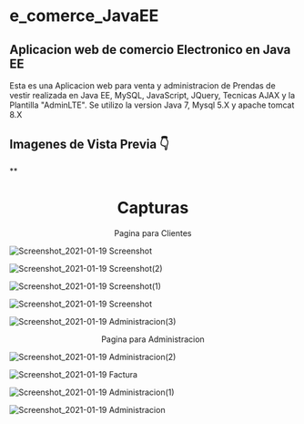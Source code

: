# e_comerce_JavaEE



## Aplicacion web de comercio Electronico en Java EE 
Esta es una Aplicacion web para venta y administracion de Prendas de vestir realizada en Java EE, MySQL,
JavaScript, JQuery, Tecnicas AJAX y la Plantilla "AdminLTE".
Se utilizo la version Java 7, Mysql 5.X y apache tomcat 8.X

## Imagenes de Vista Previa 👇


**

<h1 align="center"> Capturas</h1>
<p align="center"> Pagina para Clientes</p>


![Screenshot_2021-01-19 Screenshot](https://user-images.githubusercontent.com/56971398/105057507-ac9dc580-5a4b-11eb-9884-0c2b41c173f6.png)

![Screenshot_2021-01-19 Screenshot(2)](https://user-images.githubusercontent.com/56971398/105057514-adcef280-5a4b-11eb-84ff-2e75ccc31215.jpg)

![Screenshot_2021-01-19 Screenshot(1)](https://user-images.githubusercontent.com/56971398/105057523-af001f80-5a4b-11eb-90ab-5dfaef19df1c.jpg)

![Screenshot_2021-01-19 Screenshot](https://user-images.githubusercontent.com/56971398/105057531-b0314c80-5a4b-11eb-86ba-aaa110fb5e73.jpg)

![Screenshot_2021-01-19 Administracion(3)](https://user-images.githubusercontent.com/56971398/105057484-a9a2d500-5a4b-11eb-966e-c186048868c7.png)

<p align="center"> Pagina para Administracion</p>

![Screenshot_2021-01-19 Administracion(2)](https://user-images.githubusercontent.com/56971398/105057491-aa3b6b80-5a4b-11eb-9d1d-a84666c06f58.png)

![Screenshot_2021-01-19 Factura](https://user-images.githubusercontent.com/56971398/105057493-aad40200-5a4b-11eb-8b8d-ad5b118aaa14.png)

![Screenshot_2021-01-19 Administracion(1)](https://user-images.githubusercontent.com/56971398/105057495-ab6c9880-5a4b-11eb-81e3-b0f925bcc43a.png)

![Screenshot_2021-01-19 Administracion](https://user-images.githubusercontent.com/56971398/105057502-ac052f00-5a4b-11eb-82c2-2d66ca6326ee.png)
